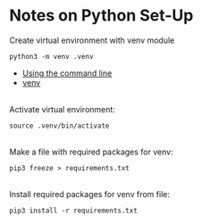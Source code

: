 # Notes on Python Set-Up

Create virtual environment with venv module

    python3 -m venv .venv

- [Using the command line](https://docs.python.org/3/using/cmdline)
- [venv](https://docs.python.org/3/library/venv.html)

<br>
Activate virtual environment:

    source .venv/bin/activate

<br>
Make a file with required packages for venv:

    pip3 freeze > requirements.txt

<br>
Install required packages for venv from file:

    pip3 install -r requirements.txt